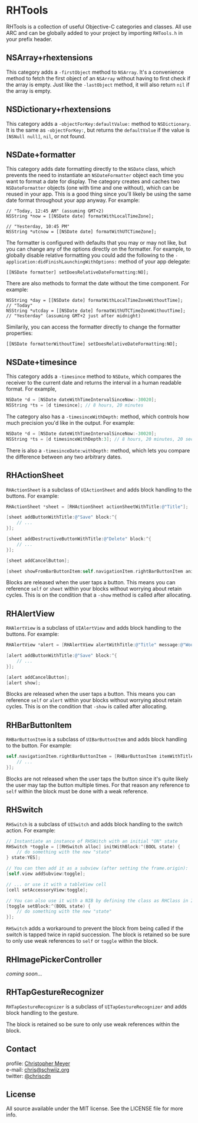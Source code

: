 # RHTools

RHTools is a collection of useful Objective-C categories and classes.  All use ARC and can be globally added to your project by importing `RHTools.h` in your prefix header.

## NSArray+rhextensions

This category adds a `-firstObject` method to `NSArray`.  It's a convenience method to fetch the first object of an `NSArray` without having to first check if the array is empty.  Just like the `-lastObject` method, it will also return `nil` if the array is empty.

## NSDictionary+rhextensions

This category adds a `-objectForKey:defaultValue:` method to `NSDictionary`.  It is the same as `-objectForKey:`, but returns the `defaultValue` if the value is `[NSNull null]`, `nil`, or not found.

## NSDate+formatter

This category adds date formatting directly to the `NSDate` class, which prevents the need to instantiate an `NSDateFormatter` object each time you want to format a date for display.  The category creates and caches two `NSDateFormatter` objects (one with time and one without), which can be reused in your app.  This is a good thing since you'll likely be using the same date format throughout your app anyway.  For example:

	// "Today, 12:45 AM" (assuming GMT+2)
	NSString *now = [[NSDate date] formatWithLocalTimeZone];
	
	// "Yesterday, 10:45 PM"
	NSString *utcnow = [[NSDate date] formatWithUTCTimeZone];   

The formatter is configured with defaults that you may or may not like, but you can change any of the options directly on the formatter.  For example, to globally disable relative formatting you could add the following to the `-application:didFinishLaunchingWithOptions:` method of your app delegate:

	[[NSDate formatter] setDoesRelativeDateFormatting:NO];

There are also methods to format the date without the time component.  For example:

	NSString *day = [[NSDate date] formatWithLocalTimeZoneWithoutTime];   // "Today"
	NSString *utcday = [[NSDate date] formatWithUTCTimeZoneWithoutTime];     // "Yesterday" (assuming GMT+2 just after midnight)

Similarily, you can access the formatter directly to change the formatter properties:

	[[NSDate formatterWithoutTime] setDoesRelativeDateFormatting:NO];

## NSDate+timesince

This category adds a `-timesince` method to `NSDate`, which compares the receiver to the current date and returns the interval in a human readable format.  For example,

``` objective-c
NSDate *d = [NSDate dateWithTimeIntervalSinceNow:-30020];
NSString *ts = [d timesince]; // 8 hours, 20 minutes
```

The category also has a `-timesinceWithDepth:` method, which controls how much precision you'd like in the output.  For example:

``` objective-c
NSDate *d = [NSDate dateWithTimeIntervalSinceNow:-30020];
NSString *ts = [d timesinceWithDepth:3]; // 8 hours, 20 minutes, 20 seconds
```

There is also a `-timesinceDate:withDepth:` method, which lets you compare the difference between any two arbitrary dates.

## RHActionSheet

`RHActionSheet` is a subclass of `UIActionSheet` and adds block handling to the buttons.  For example:

``` objective-c
RHActionSheet *sheet = [RHActionSheet actionSheetWithTitle:@"Title"];

[sheet addButtonWithTitle:@"Save" block:^{
	// ...
}];

[sheet addDestructiveButtonWithTitle:@"Delete" block:^{
	// ...
}];

[sheet addCancelButton];

[sheet showFromBarButtonItem:self.navigationItem.rightBarButtonItem animated:YES];
```

Blocks are released when the user taps a button.  This means you can reference `self` or `sheet` within your blocks without worrying about retain cycles.  This is on the condition that a `-show` method is called after allocating.

## RHAlertView

`RHAlertView` is a subclass of `UIAlertView` and adds block handling to the buttons.  For example:

``` objective-c
RHAlertView *alert = [RHAlertView alertWithTitle:@"Title" message:@"Would you like to save?"];

[alert addButtonWithTitle:@"Save" block:^{
	// ...
}];

[alert addCancelButton];
[alert show];
```

Blocks are released when the user taps a button.  This means you can reference `self` or `alert` within your blocks without worrying about retain cycles.  This is on the condition that `-show` is called after allocating.

## RHBarButtonItem

`RHBarButtonItem` is a subclass of `UIBarButtonItem` and adds block handling to the button.  For example:

``` objective-c
self.navigationItem.rightBarButtonItem = [RHBarButtonItem itemWithTitle:@"Edit" block:^{
	// ...
}];
```

Blocks are not released when the user taps the button since it's quite likely the user may tap the button multiple times.  For that reason any reference to `self` within the block must be done with a weak reference.

## RHSwitch

`RHSwitch` is a subclass of `UISwitch` and adds block handling to the switch action.  For example:

``` objective-c
// Instantiate an instance of RHSWitch with an initial "ON" state
RHSwitch *toggle = [[RHSwitch alloc] initWithBlock:^(BOOL state) {
	// do something with the new "state"		
} state:YES];

// You can then add it as a subview (after setting the frame.origin):
[self.view addSubview:toggle];

// ... or use it with a tableView cell
[cell setAccessoryView:toggle];

// You can also use it with a NIB by defining the class as RHClass in Interface Builder and setting the block in viewDidLoad:
[toggle setBlock:^(BOOL state) {
	// do something with the new "state"		
}];
```

`RHSwitch` adds a workaround to prevent the block from being called if the switch is tapped twice in rapid succession.  The block is retained so be sure to only use weak references to `self` or `toggle` within the block.

## RHImagePickerController

*coming soon...*

## RHTapGestureRecognizer

`RHTapGestureRecognizer` is a subclass of `UITapGestureRecognizer` and adds block handling to the gesture.

The block is retained so be sure to only use weak references within the block.

## Contact

profile: [Christopher Meyer](https://github.com/chriscdn)  
e-mail: [chris@schwiiz.org](mailto:chris@schwiiz.org)  
twitter: [@chriscdn](http://twitter.com/chriscdn)

## License
All source available under the MIT license. See the LICENSE file for more info.